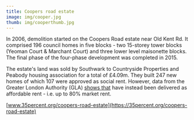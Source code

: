 ```yaml
---
title: Coopers road estate
image: img/cooper.jpg
thumb: img/cooperthumb.jpg
---
```


In 2006, demolition started on the Coopers Road estate near Old Kent Rd.  It comprised 196 council homes in five blocks - two 15-storey tower blocks (Yeoman Court & Marchant Court) and three lower level maisonette blocks. The final phase of the four-phase development was completed in 2015.

The estate's land was sold by Southwark to Countryside Properties and Peabody housing association for a total of £4.09m. They built 247 new homes of which 107 were approved as social rent. However, data from the Greater London Authority (GLA) [shows that](https://35percent.org/redefining-social-rent) have instead been delivered as affordable rent - i.e. up to 80% market rent.

[www.35percent.org/coopers-road-estate](https://35percent.org/coopers-road-estate)
